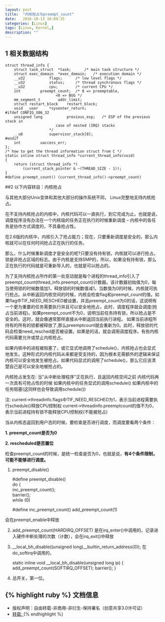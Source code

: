 ```yaml
---
layout: post
title:  "内核抢占与preempt_count"
date:   2016-10-13 10:09:35
categories: [Linux]
tags: [Linux, Kernel,]
description: ""
---
```


## 1 相关数据结构 

	struct thread_info {
    	struct task_struct  *task;      /* main task structure */
    	struct exec_domain  *exec_domain;   /* execution domain */
    	__u32           flags;      /* low level flags */
    	__u32           status;     /* thread synchronous flags */
    	__u32           cpu;        /* current CPU */
    	int         preempt_count;  /* 0 => preemptable,
                           <0 => BUG */
    	mm_segment_t        addr_limit;
    	struct restart_block    restart_block;
    	void __user     *sysenter_return;
	#ifdef CONFIG_X86_32
    	unsigned long           previous_esp;   /* ESP of the previous stack in
                           case of nested (IRQ) stacks
                        */
		__u8            supervisor_stack[0];
	#endif
    	int         uaccess_err;
	};
	/* how to get the thread information struct from C */
	static inline struct thread_info *current_thread_info(void)
	{
    	return (struct thread_info *)
        	(current_stack_pointer & ~(THREAD_SIZE - 1));
	}
	#define preempt_count() (current_thread_info()->preempt_count)

##2 以下内容转自：内核抢占 

与其他大部分Unix变体和其他大部分的操作系统不同， Linux完整地支持内核抢占。

在不支持内核抢占的内核中，内核代码可以一直执行，到它完成为止。也就是说，调度程序没有办法在一个内核级的任务正在执行的时候重新调度 – 内核中的各任务是协作方式调度的，不具备抢占性。

在2.6版的内核中，内核引入了抢占能力；现在，只要重新调度是安全的，那么内核就可以在任何时间抢占正在执行的任务。

那么，什么时候重新调度才是安全的呢?只要没有持有锁，内核就可以进行抢占。锁是非抢占区域的标志。由于内核是支持SMP的，所以，如果没有持有锁，那么正在执行的代码就是可重新导入的，也就是可以抢占的。

为了支持内核抢占所作的第一处变动就是每个进程的thread_info引入了 preempt_count(thread_info.preempt_count)计数器。该计数器初始值为0，每当使用锁的时候数值加1，释放锁的时候数值减1。当数值为0的时候，内核就可执行抢占。从中断返回内核空间的时候，内核会检查flag和preempt_count的值。如果flag中TIF_NEED_RESCHED被设置，并且preempt_count为0的话，这说明有一个更为重要的任务需要执行并且可以安全地抢占，此时，调度程序就会调度(抢占当前进程)。如果preempt_count不为0，说明当前任务持有锁，所以抢占是不安全的。这时，就会像通常那样直接从中断返回当前执行进程。 如果当前进程所持有的所有的锁都被释放了,那么preemptcount就会重新为0。此时，释放锁的代码会检查need_resched是否被设置。如果是的话，就会调用调度程序。有些内核代码需要允许或禁止内核抢占。

如果内核中的进程被阻塞了，或它显式地调用了schedule()，内核抢占也会显式地发生。这种形式的内核代码从来都是受支持的，因为根本无需额外的逻辑来保证内核可以安全地发生被抢占。如果代码显式的调用了schedule()，那么它应该清楚自己是可以安全地被抢占的。

内核抢占发生在: 
当"从中断处理程序"正在执行，且返回内核空间之前 
内核代码再一次具有可抢占性的时候 
如果内核中的任务显式的调用schedule() 
如果内核中的任务阻塞(这同样也会导致调用schedule()) 

 注:
	current->threadinfo.flags中TIF_NEED_RESCHED为1，表示当前进程需要执行schedule()释放CPU控制权 
	current->threadinfo.preemptcount的值不为0，表示当前进程持有锁不能释放CPU控制权(不能被抢占)

当从内核态返回到用户态的时候，要检查是否进行调度，而调度要看两个条件：

__1. preempt_count是否为0__

__2. rescheduled是否置位__

检查preempt_count的时候，是统一检查是否为0，也就是说，__有4个条件限制，可能不能够进行调度。__

1. preempt_disable()

    #define preempt_disable() \
		do { \
			inc_preempt_count(); \
    		barrier(); \
    	while (0)

	#define inc_preempt_count() add_preempt_count(1)
 
会在preempt_enable中释放
 
2. add\_preempt\_count(HARDIRQ_OFFSET)
是在irq_enter()中调用的，记录进入硬件中断处理的次数（计数），会在irq_exit()中释放

3. \_\_local\_bh\_disable((unsigned long)\_\_builtin\_return\_address(0));
在do_softirq中调用的，

	static inline void __local_bh_disable(unsigned long ip)
	{
 		add_preempt_count(SOFTIRQ_OFFSET);
		barrier();
	}
 
4. 总开关，第一位。

{% highlight ruby %}
文档信息
--------------
* 版权声明：自由转载-非商用-非衍生-保持署名（创意共享3.0许可证）
* [转载: ](http://blog.csdn.net/zjujoe/archive/2009/05/15/4189612.aspx)
{% endhighlight %}

